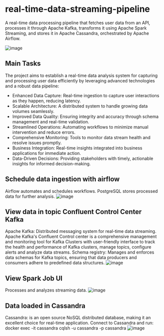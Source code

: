 # real-time-data-streaming-pipeline
A real-time data processing pipeline that fetches user data from an API, processes it through Apache Kafka, transforms it using Apache Spark Streaming, and stores it in Apache Cassandra, orchestrated by Apache Airflow.

![image](https://github.com/user-attachments/assets/c7f87203-dea4-4bed-a0dc-8697d40a3adb)

## Main Tasks
The project aims to establish a real-time data analysis system for capturing and processing user data efficiently by leveraging advanced technologies and a robust data pipeline:
* Enhanced Data Capture: Real-time ingestion to capture user interactions as they happen, reducing latency.
* Scalable Architecture: A distributed system to handle growing data volumes seamlessly.
* Improved Data Quality: Ensuring integrity and accuracy through schema management and real-time validation.
* Streamlined Operations: Automating workflows to minimize manual intervention and reduce errors.
* Comprehensive Monitoring: Tools to monitor data stream health and resolve issues promptly.
* Business Integration: Real-time insights integrated into business applications for immediate action.
* Data-Driven Decisions: Providing stakeholders with timely, actionable insights for informed decision-making.

## Schedule data ingestion with airflow
Airflow automates and schedules workflows.
PostgreSQL stores processed data for further analysis.
![image](https://github.com/user-attachments/assets/3aebeb0d-9a38-4217-a3ae-066947d51619)

## View data in topic Confluent Control Center Kafka
Apache Kafka: Distributed messaging system for real-time data streaming.
Apache Kafka's Confluent Control center is a comprehensive management and monitoring tool for Kafka Clusters with user-friendly interface to track the health and performance of Kafka clusters, manage topics, configure alerts and analyze data streams.
Schema registry: Manages and enforces data schemas for Kafka topics, ensuring that data producers and consumers adhere to predefined data structures.
![image](https://github.com/user-attachments/assets/11aef9e5-b591-4221-b77f-b7a444fe7bb0)

## View Spark Job UI
Processes and analyzes streaming data.
![image](https://github.com/user-attachments/assets/e83d3643-befe-4290-be19-30f7508eef65)

## Data loaded in Cassandra
Cassandra: is an open source NoSQL distributed database, making it an excellent choice for real-time application.
Connect to Cassandra and run:
docker exec -it cassandra cqlsh -u cassandra -p cassandra
![image](https://github.com/user-attachments/assets/2cb43652-699d-4fda-a740-48f78e3d7b51)




